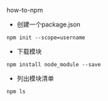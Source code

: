 how-to-npm
* 创建一个package.json
```
npm init --scope=username
```
* 下载模块
```
npm install node_module --save
```
* 列出模块清单
```
npm ls
```
